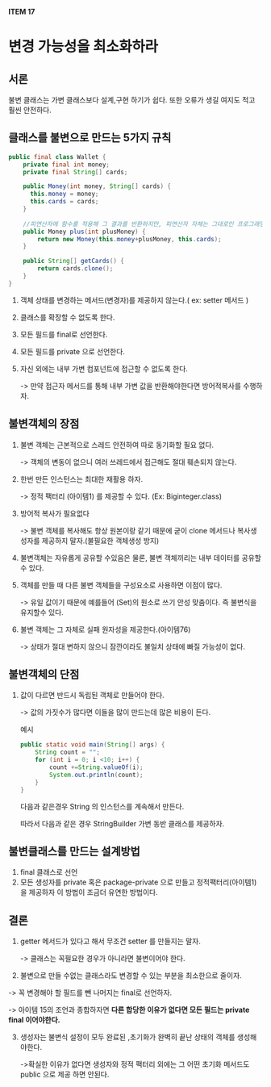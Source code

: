 **ITEM 17**

# 변경 가능성을 최소화하라



## 서론

불변 클래스는 가변 클래스보다 설계,구현 하기가 쉽다. 또한 오류가 생길 여지도 적고 훨씬 안전하다.



## 클래스를 불변으로 만드는 5가지 규칙



```java
public final class Wallet {
    private final int money;
    private final String[] cards;

    public Money(int money, String[] cards) {
      this.money = money;
      this.cards = cards;
    }
  
  	//피연산자에 함수를 적용해 그 결과를 반환하지만, 피연산자 자체는 그대로인 프로그래밍 패턴을 함수형 프로그래밍 이라고 부른다.
    public Money plus(int plusMoney) {
        return new Money(this.money+plusMoney, this.cards);
    }

    public String[] getCards() {
        return cards.clone();
    }
}
```

1. 객체 상태를 변경하는 메서드(변경자)를 제공하지 않는다.( ex: setter 메서드 )

2. 클래스를 확장할 수 없도록 한다.

3. 모든 필드를 final로 선언한다.

4. 모든 필드를 private 으로 선언한다.

5. 자신 외에는 내부 가변 컴포넌트에 접근할 수 없도록 한다.

   -> 만약 접근자 메서드를 통해 내부 가변 값을 반환해야한다면 방어적복사를 수행하자.





## 불변객체의 장점



1. 불변 객체는 근본적으로 스레드 안전하여 따로 동기화할 필요 없다.

   -> 객체의 변동이 없으니 여러 쓰레드에서 접근해도 절대 훼손되지 않는다.

   

2. 한번 만든 인스턴스는 최대한 재활용 하자.

   -> 정적 팩터리 (아이템1) 를 제공할 수 있다. (Ex: Biginteger.class)

   

3. 방어적 복사가 필요없다

   -> 불변 객체를 복사해도 항상 원본이랑 같기 때문에 굳이 clone 메서드나 복사생성자를 제공하지 말자.(불필요한 객체생성 방지)



4. 불변객체는 자유롭게 공유할 수있음은 물론, 불변 객체끼리는 내부 데이터를 공유할 수 있다.



5. 객체를 만들 때 다른 불변 객체들을 구성요소로 사용하면 이점이 많다.

   -> 유일 값이기 때문에 예를들어 (Set)의 원소로 쓰기 안성 맞춤이다. 즉 불변식을 유지할수 있다.



6. 불변 객체는 그 자체로 실패 원자성을 제공한다.(아이템76)

   -> 상태가 절대 변하지 않으니 잠깐이라도 불일치 상태에 빠질 가능성이 없다.





## 불변객체의 단점



1. 값이 다르면 반드시 독립된 객체로 만들어야 한다.

   -> 값의 가짓수가 많다면 이들을 많이 만드는데 많은 비용이 든다.

   

   예시

   ```java
   public static void main(String[] args) {
       String count = "";
       for (int i = 0; i <10; i++) {
           count +=String.valueOf(i);
           System.out.println(count);
       }
   }
   ```

   다음과 같은경우 String 의 인스턴스를 계속해서 만든다.

   따라서 다음과 같은 경우 StringBuilder 가변 동반 클래스를 제공하자.





## 불변클래스를 만드는 설계방법



1. final 클래스로 선언
2. 모든 생성자를 private 혹은 package-private 으로 만들고 정적팩터리(아이템1) 을 제공하자 이 방법이 조금더 유연한 방법이다.



##    결론



1. getter 메서드가 있다고 해서 무조건 setter 를 만들지는 말자.

   -> 클래스는 꼭필요한 경우가 아니라면 불변이어야 한다.

   

2.  불변으로 만들 수없는 클래스라도 변경할 수 있는 부분을 최소한으로 줄이자.

   -> 꼭 변경해야 할 필드를 뺀 나머지는 final로 선언하자.

   -> 아이템 15의 조언과 종합하자면 **다른 합당한 이유가 없다면 모든 필드는 private final 이어야한다.**

   

3. 생성자는 불변식 설정이 모두 완료된 ,초기화가 완벽히 끝난 상태의 객체를 생성해야한다.

   ->확실한 이유가 없다면 생성자와 정적 팩터리 외에는 그 어떤 초기화 메서드도 public 으로 제공 하면 안된다.